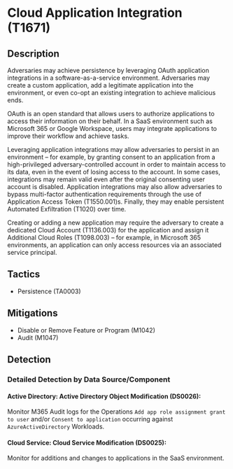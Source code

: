 # Cloud Application Integration (T1671)

## Description
Adversaries may achieve persistence by leveraging OAuth application integrations in a software-as-a-service environment. Adversaries may create a custom application, add a legitimate application into the environment, or even co-opt an existing integration to achieve malicious ends.

OAuth is an open standard that allows users to authorize applications to access their information on their behalf. In a SaaS environment such as Microsoft 365 or Google Workspace, users may integrate applications to improve their workflow and achieve tasks.  

Leveraging application integrations may allow adversaries to persist in an environment – for example, by granting consent to an application from a high-privileged adversary-controlled account in order to maintain access to its data, even in the event of losing access to the account. In some cases, integrations may remain valid even after the original consenting user account is disabled. Application integrations may also allow adversaries to bypass multi-factor authentication requirements through the use of Application Access Token (T1550.001)s. Finally, they may enable persistent Automated Exfiltration (T1020) over time.

Creating or adding a new application may require the adversary to create a dedicated Cloud Account (T1136.003) for the application and assign it Additional Cloud Roles (T1098.003) – for example, in Microsoft 365 environments, an application can only access resources via an associated service principal.  

## Tactics
- Persistence (TA0003)

## Mitigations
- Disable or Remove Feature or Program (M1042)
- Audit (M1047)

## Detection

### Detailed Detection by Data Source/Component
#### Active Directory: Active Directory Object Modification (DS0026): 
Monitor M365 Audit logs for the Operations `Add app role assignment grant to user` and/or `Consent to application` occurring against `AzureActiveDirectory` Workloads.

#### Cloud Service: Cloud Service Modification (DS0025): 
Monitor for additions and changes to applications in the SaaS environment.  

